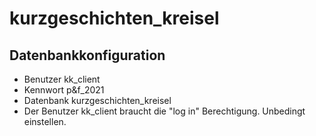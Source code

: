 # kurzgeschichten_kreisel

## Datenbankkonfiguration
* Benutzer		kk_client
* Kennwort		p&f_2021
* Datenbank		kurzgeschichten_kreisel
* Der Benutzer  kk_client braucht die "log in" Berechtigung. Unbedingt einstellen.